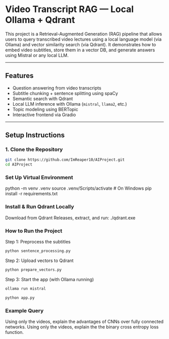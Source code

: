 # Video Transcript RAG — Local Ollama + Qdrant

This project is a Retrieval-Augmented Generation (RAG) pipeline that allows users to query transcribed video lectures using a local language model (via Ollama) and vector similarity search (via Qdrant). It demonstrates how to embed video subtitles, store them in a vector DB, and generate answers using Mistral or any local LLM.

---

##  Features

-  Question answering from video transcripts
-  Subtitle chunking + sentence splitting using spaCy
-  Semantic search with Qdrant
-  Local LLM inference with Ollama (`mistral`, `llama2`, etc.)
-  Topic modeling using BERTopic
-  Interactive frontend via Gradio

---

## Setup Instructions

### 1. Clone the Repository

```bash
git clone https://github.com/ImReaper10/AIProject.git
cd AIProject
```

### Set Up Virtual Environment
python -m venv .venv
source .venv/Scripts/activate  # On Windows
pip install -r requirements.txt

### Install & Run Qdrant Locally
Download from Qdrant Releases, extract, and run:
./qdrant.exe

### How to Run the Project
Step 1: Preprocess the subtitles
```python
python sentence_processing.py
```
Step 2: Upload vectors to Qdrant
```python
python prepare_vectors.py
```

Step 3: Start the app (with Ollama running)
```bash
ollama run mistral
```
```python
python app.py
```

### Example Query
Using only the videos, explain the advantages of CNNs over fully connected networks.
Using only the videos, explain the the binary cross entropy loss function.

